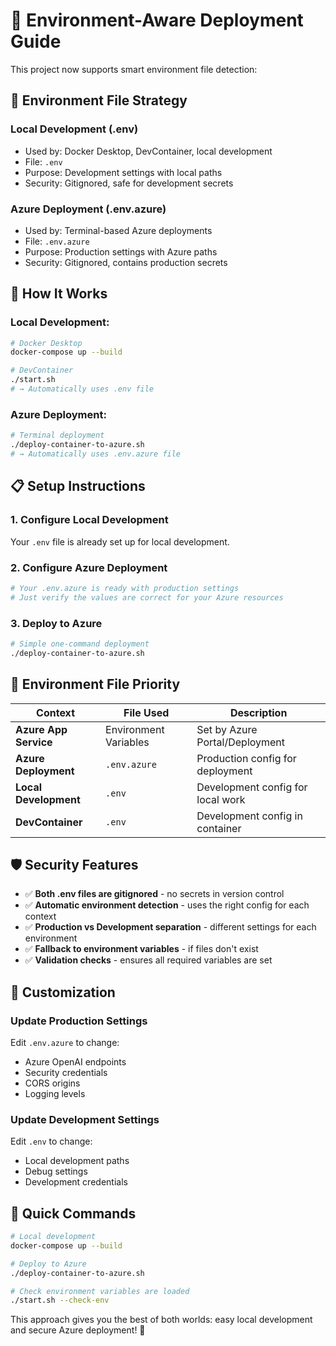 # 🚀 Environment-Aware Deployment Guide

This project now supports smart environment file detection:

## 📁 **Environment File Strategy**

### **Local Development** (.env)
- Used by: Docker Desktop, DevContainer, local development
- File: `.env` 
- Purpose: Development settings with local paths
- Security: Gitignored, safe for development secrets

### **Azure Deployment** (.env.azure)
- Used by: Terminal-based Azure deployments
- File: `.env.azure`
- Purpose: Production settings with Azure paths
- Security: Gitignored, contains production secrets

## 🎯 **How It Works**

### **Local Development:**
```bash
# Docker Desktop
docker-compose up --build

# DevContainer 
./start.sh
# → Automatically uses .env file
```

### **Azure Deployment:**
```bash
# Terminal deployment
./deploy-container-to-azure.sh
# → Automatically uses .env.azure file
```

## 📋 **Setup Instructions**

### 1. Configure Local Development
Your `.env` file is already set up for local development.

### 2. Configure Azure Deployment
```bash
# Your .env.azure is ready with production settings
# Just verify the values are correct for your Azure resources
```

### 3. Deploy to Azure
```bash
# Simple one-command deployment
./deploy-container-to-azure.sh
```

## 🔄 **Environment File Priority**

| Context | File Used | Description |
|---------|-----------|-------------|
| **Azure App Service** | Environment Variables | Set by Azure Portal/Deployment |
| **Azure Deployment** | `.env.azure` | Production config for deployment |
| **Local Development** | `.env` | Development config for local work |
| **DevContainer** | `.env` | Development config in container |

## 🛡️ **Security Features**

- ✅ **Both .env files are gitignored** - no secrets in version control
- ✅ **Automatic environment detection** - uses the right config for each context
- ✅ **Production vs Development separation** - different settings for each environment
- ✅ **Fallback to environment variables** - if files don't exist
- ✅ **Validation checks** - ensures all required variables are set

## 🔧 **Customization**

### Update Production Settings
Edit `.env.azure` to change:
- Azure OpenAI endpoints
- Security credentials
- CORS origins
- Logging levels

### Update Development Settings  
Edit `.env` to change:
- Local development paths
- Debug settings
- Development credentials

## 🚀 **Quick Commands**

```bash
# Local development
docker-compose up --build

# Deploy to Azure
./deploy-container-to-azure.sh

# Check environment variables are loaded
./start.sh --check-env
```

This approach gives you the best of both worlds: easy local development and secure Azure deployment! 🎉
